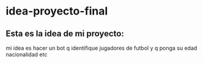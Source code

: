 # idea-proyecto-final
## Esta es la idea de mi proyecto:
> 
mi idea es hacer un bot q identifique jugadores de futbol y q ponga su edad nacionalidad etc
